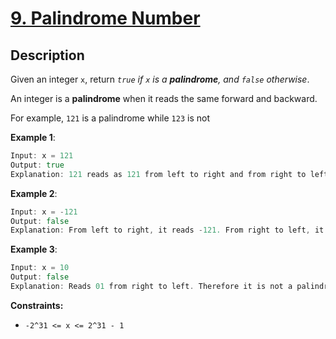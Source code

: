# [9. Palindrome Number](https://leetcode.com/problems/palindrome-number/)

## Description

Given an integer `x`, return _`true` if `x` is a **palindrome**, and `false` otherwise_.

An integer is a **palindrome** when it reads the same forward and backward.

For example, `121` is a palindrome while `123` is not

**Example 1**:

```go
Input: x = 121
Output: true
Explanation: 121 reads as 121 from left to right and from right to left.
```

**Example 2**:

```go
Input: x = -121
Output: false
Explanation: From left to right, it reads -121. From right to left, it becomes 121-. Therefore it is not a palindrome.
```

**Example 3**:

```go
Input: x = 10
Output: false
Explanation: Reads 01 from right to left. Therefore it is not a palindrome.
```

**Constraints:**
* `-2^31 <= x <= 2^31 - 1`


